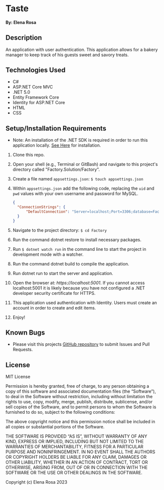 # Taste

#### By: Elena Rosa

## Description
An application with user authentication. This application allows for a bakery manager to keep track of his guests sweet and savory treats.   

## Technologies Used
- C#
- ASP.NET Core MVC
- .NET 5.0
- Entity Framework Core
- Identity for ASP.NET Core
- HTML
- CSS


## Setup/Installation Requirements
- Note: An installation of the .NET SDK is required in order to run this application locally. [See Here](https://dotnet.microsoft.com/en-us/) for installation.
1. Clone this repo.
2. Open your shell (e.g., Terminal or GitBash) and navigate to this project's directory called "Factory.Solution/Factory". 
3. Create a file named `appsettings.json`: `$ touch appsettings.json`
4. Within `appsettings.json` add the following code, replacing the `uid` and `pwd` values with your own username and password for MySQL.

    ```json
    {
      "ConnectionStrings": {
          "DefaultConnection": "Server=localhost;Port=3306;database=Factory-database;uid=[YOUR-USERNAME];pwd=[YOUR-MYSQL-PASSWORD];"
      }
    }
    ```

5. Navigate to the project directory: `$ cd Factory`

6. Run the command dotnet restore to install necessary packages.

7. Run `$ dotnet watch run` in the command line to start the project in development mode with a watcher.

8. Run the command dotnet build to compile the application.

9. Run dotnet run to start the server and application.

10. Open the browser at: _https://localhost:5001_. If you cannot access localhost:5001 it is likely because you have not configured a .NET developer security certificate for HTTPS. 

11. This application used authentication with Identity. Users must create an account in order to create and edit items. 

12. Enjoy!

## Known Bugs
- Please visit this projects [GitHub repository](https://github.com/Elena-Rosa/Taste.git) to submit Issues and Pull Requests.

## License
MIT License

Permission is hereby granted, free of charge, to any person obtaining a copy of this software and associated documentation files (the “Software”), to deal in the Software without restriction, including without limitation the rights to use, copy, modify, merge, publish, distribute, sublicense, and/or sell copies of the Software, and to permit persons to whom the Software is furnished to do so, subject to the following conditions:

The above copyright notice and this permission notice shall be included in all copies or substantial portions of the Software.

THE SOFTWARE IS PROVIDED “AS IS”, WITHOUT WARRANTY OF ANY KIND, EXPRESS OR IMPLIED, INCLUDING BUT NOT LIMITED TO THE WARRANTIES OF MERCHANTABILITY, FITNESS FOR A PARTICULAR PURPOSE AND NONINFRINGEMENT. IN NO EVENT SHALL THE AUTHORS OR COPYRIGHT HOLDERS BE LIABLE FOR ANY CLAIM, DAMAGES OR OTHER LIABILITY, WHETHER IN AN ACTION OF CONTRACT, TORT OR OTHERWISE, ARISING FROM, OUT OF OR IN CONNECTION WITH THE SOFTWARE OR THE USE OR OTHER DEALINGS IN THE SOFTWARE.

Copyright (c) Elena Rosa 2023 